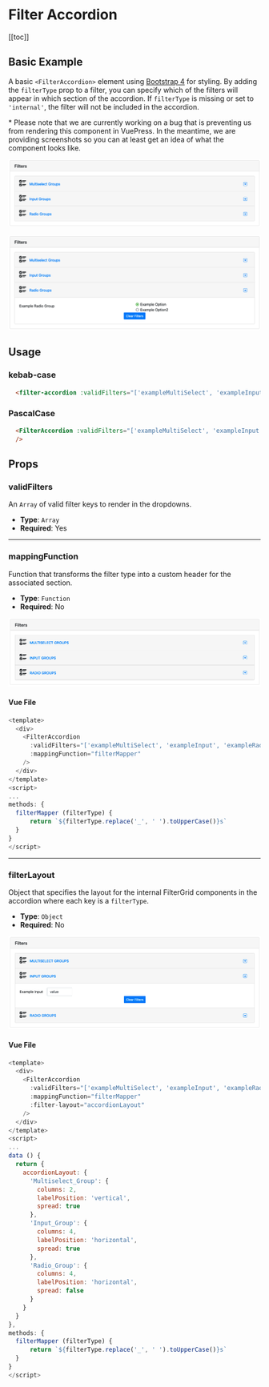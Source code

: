 # Filter Accordion
[[toc]]
## Basic Example
A basic `<FilterAccordion>` element using [Bootstrap 4](https://getbootstrap.com/docs/4.0/components/forms/) for styling. By adding the `filterType` prop to a filter, you can specify which of the filters will appear in which section of the accordion. If `filterType` is missing or set to `'internal'`, the filter will not be included in the accordion. 

\* Please note that we are currently working on a bug that is preventing us from rendering this component in VuePress. In the meantime, we are providing screenshots so you can at least get an idea of what the component looks like.

<!-- loadDataShim is a necessary component to trigger the loadData function in examplePage.js -->
<loadDataShim  />

![FilterAccordion Collapsed](../component_images/filter_accordion_collapsed.png)

![FilterAccordion Expanded](../component_images/filter_accordion_expanded.png)

## Usage
### kebab-case
``` html
  <filter-accordion :validFilters="['exampleMultiSelect', 'exampleInput', 'exampleRadioGroup']"/>
```
### PascalCase
```html
  <FilterAccordion :validFilters="['exampleMultiSelect', 'exampleInput', 'exampleRadioGroup']"
  />
```

## Props

### validFilters
An `Array` of valid filter keys to render in the dropdowns.
* **Type**: `Array`
* **Required**: Yes

***

### mappingFunction
Function that transforms the filter type into a custom header for the associated section.
* **Type**: `Function`
* **Required**: No

![FilterAccordion Mapping Function](../component_images/filter_accordion_mapping_function.png)

#### Vue File
```js
<template>
  <div>
    <FilterAccordion
      :validFilters="['exampleMultiSelect', 'exampleInput', 'exampleRadioGroup']"
      :mappingFunction="filterMapper"
    />
  </div>
</template>
<script>
...
methods: {
  filterMapper (filterType) {
      return `${filterType.replace('_', ' ').toUpperCase()}s`
  }
}
</script>
```

***

### filterLayout
Object that specifies the layout for the internal FilterGrid components in the accordion where each key is a `filterType`.
* **Type**: `Object`
* **Required**: No

![FilterAccordion Filter Layout](../component_images/filter_accordion_filter_layout.png)

#### Vue File
```js
<template>
  <div>
    <FilterAccordion
      :validFilters="['exampleMultiSelect', 'exampleInput', 'exampleRadioGroup']"
      :mappingFunction="filterMapper"
      :filter-layout="accordionLayout"
    />
  </div>
</template>
<script>
...
data () {
  return {
    accordionLayout: {
      'Multiselect_Group': {
        columns: 2,
        labelPosition: 'vertical',
        spread: true
      },
      'Input_Group': {
        columns: 4,
        labelPosition: 'horizontal',
        spread: true
      },
      'Radio_Group': {
        columns: 4,
        labelPosition: 'horizontal',
        spread: false
      }
    }
  }
},
methods: {
  filterMapper (filterType) {
      return `${filterType.replace('_', ' ').toUpperCase()}s`
  }
}
</script>
```
